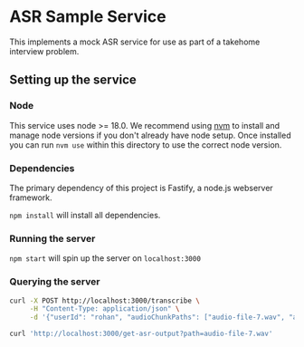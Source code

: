 # ASR Sample Service

This implements a mock ASR service for use as part of a takehome interview problem.

## Setting up the service

### Node

This service uses node >= 18.0. We recommend using [nvm](https://github.com/nvm-sh/nvm) to install and manage node versions if you don't already have node setup. Once installed you can run `nvm use` within this directory to use the correct node version.

### Dependencies

The primary dependency of this project is Fastify, a node.js webserver framework.

`npm install` will install all dependencies.

### Running the server

`npm start` will spin up the server on `localhost:3000`

### Querying the server

```sh
curl -X POST http://localhost:3000/transcribe \
     -H "Content-Type: application/json" \
     -d '{"userId": "rohan", "audioChunkPaths": ["audio-file-7.wav", "audio-file-2.wav"]}'
```

```sh
curl 'http://localhost:3000/get-asr-output?path=audio-file-7.wav'
```
